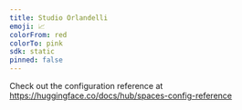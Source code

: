 ```yaml
---
title: Studio Orlandelli
emoji: 📈
colorFrom: red
colorTo: pink
sdk: static
pinned: false
---
```


Check out the configuration reference at https://huggingface.co/docs/hub/spaces-config-reference
